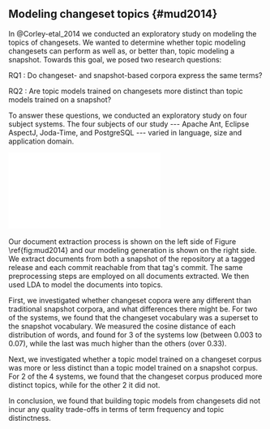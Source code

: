 
## Modeling changeset topics {#mud2014}

In @Corley-etal_2014 we conducted an exploratory study on modeling the topics
of changesets. We wanted to determine whether topic modeling changesets can
perform as well as, or better than, topic modeling a snapshot. Towards this
goal, we posed two research questions:

RQ1
:   Do changeset- and snapshot-based corpora express the same terms?

RQ2
:   Are topic models trained on changesets more distinct than topic models
trained on a snapshot?

To answer these questions, we conducted an exploratory study on four subject
systems. The four subjects of our study --- Apache Ant, Eclipse AspectJ,
Joda-Time, and PostgreSQL --- varied in language, size and application domain.

![Extraction and Modeling Process \label{fig:mud2014}](figures/mud2014.pdf)

Our document extraction process is shown on the left side of Figure
\ref{fig:mud2014} and our modeling generation is shown on the right side. We
extract documents from both a snapshot of the repository at a tagged release
and each commit reachable from that tag's commit. The same preprocessing steps
are employed on all documents extracted. We then used LDA to model the
documents into topics.

First, we investigated whether changeset copora were any different than
traditional snapshot corpora, and what differences there might be. For two of
the systems, we found that the changeset vocabulary was a superset to the
snapshot vocabulary. We measured the cosine distance of each distribution of
words, and found for 3 of the systems low (between 0.003 to 0.07), while the
last was much higher than the others (over 0.33).

Next, we investigated whether a topic model trained on a changeset corpus was
more or less distinct than a topic model trained on a snapshot corpus. For 2 of
the 4 systems, we found that the changeset corpus produced more distinct
topics, while for the other 2 it did not.

In conclusion, we found that building topic models from changesets did not
incur any quality trade-offs in terms of term frequency and topic distinctness.
